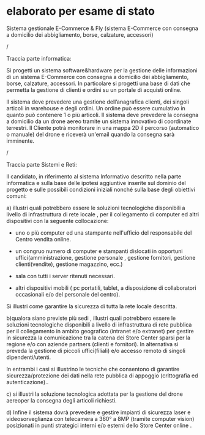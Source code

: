 # elaborato per esame di stato

Sistema gestionale E-Commerce  & Fly (sistema E-Commerce con consegna a domicilio dei abbigliamento, borse, calzature, accessori)

/

Traccia parte informatica:  

Si progetti un sistema software&hardware per la gestione delle informazioni di un sistema E-Commerce con consegna a domicilio dei abbigliamento, borse, calzature, accessori. In particolare si progetti  una base di dati che permetta la gestione di clienti e ordini su un portale di acquisti online.

Il sistema deve prevedere una gestione dell’anagrafica clienti, dei singoli articoli in warehouse e degli ordini. Un ordine può essere cumulativo in quanto può contenere 1 o più articoli. Il sistema deve prevedere la consegna a domicilio da un drone aereo tramite un sistema innovativo di coordinate terrestri. Il Cliente potrà monitorare in una mappa 2D il percorso (automatico o manuale) del drone e riceverà un'email quando la consegna sarà imminente.

/

Traccia parte Sistemi e Reti: 

 Il candidato, in riferimento al sistema Informativo descritto nella parte informatica e sulla base delle ipotesi aggiuntive inserite sul dominio del progetto e sulle possibili condizioni iniziali nonché sulla base degli obiettivi comuni:

a)  illustri quali potrebbero essere le soluzioni tecnologiche disponibili a livello di infrastruttura di rete locale , per il collegamento di computer ed altri dispositivi con la seguente collocazione:

- uno o più computer ed una stampante nell'ufficio del responsabile del Centro vendita online.

- un congruo numero di computer e stampanti dislocati in opportuni uffici(amministrazione, gestione personale , gestione fornitori, gestione clienti(vendite), gestione magazzino, ecc.)

- sala con tutti i server ritenuti necessari.

- altri dispositivi mobili ( pc portatili, tablet, a disposizione di collaboratori occasionali e/o del personale del centro). 

Si illustri come garantire la sicurezza di tutta la rete locale descritta.

b)qualora siano previste più sedi , illustri quali potrebbero essere le soluzioni tecnologiche disponibili a livello di infrastruttura di rete pubblica per il collegamento in ambito geografico (intranet e/o extranet) per gestire in sicurezza la comunicazione tra la catena dei Store Center sparsi per la regione e/o con aziende partners (clienti e fornitori). In alternativa si preveda la gestione di piccoli uffici(filiali) e/o accesso remoto di singoli dipendenti/utenti.

In entrambi i casi si illustrino le tecniche che consentono di garantire sicurezza/protezione dei dati nella rete pubblica di appoggio (crittografia ed autenticazione)..

c) si illustri la soluzione tecnologica adottata per la gestione del drone aereoper la consegna degli articoli richiesti.

d) Infine il sistema dovrà prevedere e gestire impianti di sicurezza laser e videosorveglianza con telecamera a 360° a 8MP (tramite computer vision) posizionati in punti strategici interni e/o esterni dello Store Center online .
